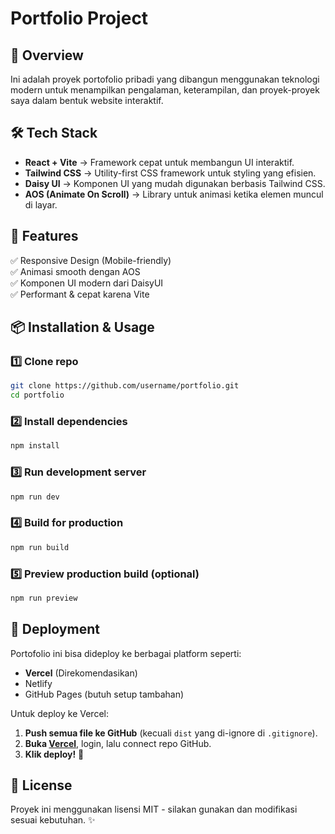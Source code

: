 # Portfolio Project

## 🚀 Overview
Ini adalah proyek portofolio pribadi yang dibangun menggunakan teknologi modern untuk menampilkan pengalaman, keterampilan, dan proyek-proyek saya dalam bentuk website interaktif.

## 🛠 Tech Stack
- **React + Vite** → Framework cepat untuk membangun UI interaktif.
- **Tailwind CSS** → Utility-first CSS framework untuk styling yang efisien.
- **Daisy UI** → Komponen UI yang mudah digunakan berbasis Tailwind CSS.
- **AOS (Animate On Scroll)** → Library untuk animasi ketika elemen muncul di layar.

## 🎨 Features
✅ Responsive Design (Mobile-friendly)  
✅ Animasi smooth dengan AOS   
✅ Komponen UI modern dari DaisyUI  
✅ Performant & cepat karena Vite

## 📦 Installation & Usage
### 1️⃣ Clone repo
```sh
git clone https://github.com/username/portfolio.git
cd portfolio
```
### 2️⃣ Install dependencies
```sh
npm install
```
### 3️⃣ Run development server
```sh
npm run dev
```
### 4️⃣ Build for production
```sh
npm run build
```
### 5️⃣ Preview production build (optional)
```sh
npm run preview
```

## 🚀 Deployment
Portofolio ini bisa dideploy ke berbagai platform seperti:
- **Vercel** (Direkomendasikan)
- Netlify
- GitHub Pages (butuh setup tambahan)

Untuk deploy ke Vercel:
1. **Push semua file ke GitHub** (kecuali `dist` yang di-ignore di `.gitignore`).
2. **Buka [Vercel](https://vercel.com/)**, login, lalu connect repo GitHub.
3. **Klik deploy!** 🚀

## 📄 License
Proyek ini menggunakan lisensi MIT - silakan gunakan dan modifikasi sesuai kebutuhan. ✨

